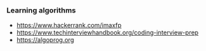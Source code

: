 ### Learning algorithms 

- https://www.hackerrank.com/imaxfp
- https://www.techinterviewhandbook.org/coding-interview-prep
- https://algoprog.org